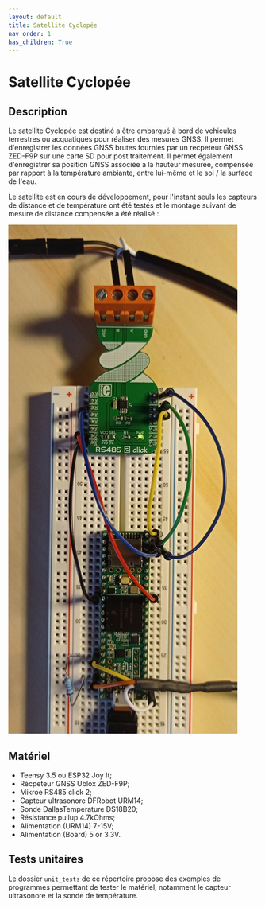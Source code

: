 ```yaml
---
layout: default
title: Satellite Cyclopée
nav_order: 1
has_children: True
---
```



Satellite Cyclopée
==================

## Description
Le satellite Cyclopée est destiné a être embarqué à bord de vehicules terrestres ou acquatiques pour réaliser des mesures GNSS. 
Il permet d'enregistrer les données GNSS brutes fournies par un recpeteur GNSS ZED-F9P sur une carte SD pour post traitement.
Il permet également d'enregistrer sa position GNSS associée à la hauteur mesurée, compensée par rapport à la température ambiante, entre lui-même et le sol / la surface de l'eau.

Le satellite est en cours de développement, pour l'instant seuls les capteurs de distance et de température ont été testés et le montage suivant de mesure de distance compensée a été réalisé :

![Photo du montage actuel](unit_tests/assets/set_up_img/ext_temp_comp_dist.jpg)

## Matériel
- Teensy 3.5 ou ESP32 Joy It;
- Récpeteur GNSS Ublox ZED-F9P;
- Mikroe RS485 click 2;
- Capteur ultrasonore DFRobot URM14;
- Sonde DallasTemperature DS18B20;
- Résistance pullup 4.7kOhms;
- Alimentation (URM14) 7-15V;
- Alimentation (Board) 5 or 3.3V.

## Tests unitaires
Le dossier `unit_tests` de ce répertoire propose des exemples de programmes permettant de tester le matériel, notamment le capteur ultrasonore et la sonde de température.